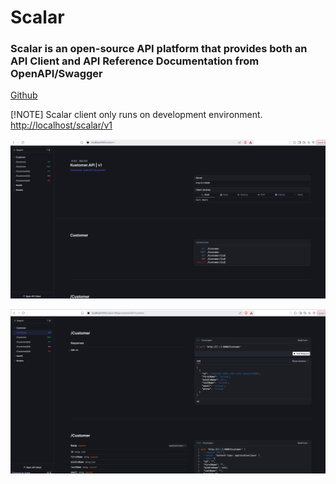 # Scalar

### Scalar is an open-source API platform that provides both an API Client and API Reference Documentation from OpenAPI/Swagger
[Github](https://github.com/scalar/scalar)

[!NOTE]
Scalar client only runs on development environment.\
[http://localhost/scalar/v1](http://localhost/scalar/v1)

![Scalar main page](/docs/assets/scalar_1.png)

![Scalar GET Customers](/docs/assets/scalar_2.png)